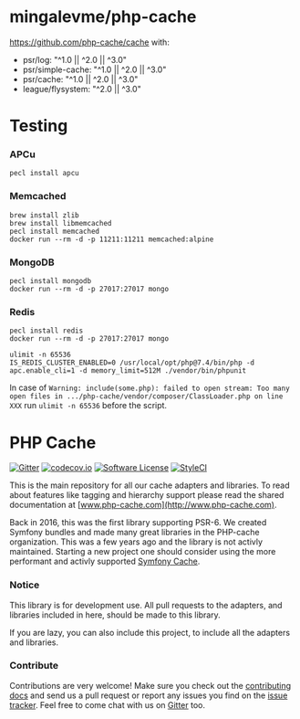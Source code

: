 # mingalevme/php-cache

https://github.com/php-cache/cache with:
- psr/log: "^1.0 || ^2.0 || ^3.0"
- psr/simple-cache: "^1.0 || ^2.0 || ^3.0"
- psr/cache: "^1.0 || ^2.0 || ^3.0"
- league/flysystem: "^2.0 || ^3.0"

# Testing

### APCu

```shell
pecl install apcu
```

### Memcached

```shell
brew install zlib
brew install libmemcached
pecl install memcached
docker run --rm -d -p 11211:11211 memcached:alpine
```

### MongoDB

```shell
pecl install mongodb
docker run --rm -d -p 27017:27017 mongo
```

### Redis

```shell
pecl install redis
docker run --rm -d -p 27017:27017 mongo
```

```shell
ulimit -n 65536
IS_REDIS_CLUSTER_ENABLED=0 /usr/local/opt/php@7.4/bin/php -d apc.enable_cli=1 -d memory_limit=512M ./vendor/bin/phpunit
```

In case of
`Warning: include(some.php): failed to open stream: Too many open files in .../php-cache/vendor/composer/ClassLoader.php on line XXX`
run
`ulimit -n 65536`
before the script.

# PHP Cache

[![Gitter](https://badges.gitter.im/php-cache/cache.svg)](https://gitter.im/php-cache/cache?utm_source=badge&utm_medium=badge&utm_campaign=pr-badge)
[![codecov.io](https://codecov.io/github/php-cache/cache/coverage.svg?branch=master)](https://codecov.io/github/php-cache/cache?branch=master)
[![Software License](https://img.shields.io/badge/license-MIT-brightgreen.svg?style=flat-square)](LICENSE)
[![StyleCI](https://styleci.io/repos/50789153/shield)](https://styleci.io/repos/50789153)

This is the main repository for all our cache adapters and libraries. To read about
features like tagging and hierarchy support please read the shared documentation at [www.php-cache.com](http://www.php-cache.com).

Back in 2016, this was the first library supporting PSR-6. We created Symfony bundles
and made many great libraries in the PHP-cache organization. This was a few years ago
and the library is not activly maintained. Starting a new project one should consider
using the more performant and activly supported
[Symfony Cache](https://symfony.com/doc/current/components/cache.html).

### Notice

This library is for development use. All pull requests to the adapters, and libraries included in here, should be made to this library.

If you are lazy, you can also include this project, to include all the adapters and libraries.

### Contribute

Contributions are very welcome! Make sure you check out the [contributing docs](CONTRIBUTING.md) and send us a pull request or report any issues you find on the [issue tracker](http://issues.php-cache.com). Feel free to come chat with us on [Gitter](https://gitter.im/php-cache/cache?utm_source=badge&utm_medium=badge&utm_campaign=pr-badge) too.

